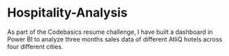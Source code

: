 # Hospitality-Analysis
As part of the Codebasics resume challenge, I have built a dashboard in Power BI to analyze three months sales data of different AtliQ hotels across four different cities.
